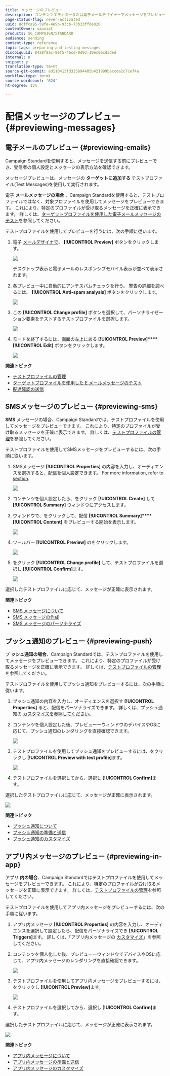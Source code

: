 ```yaml
---
title: メッセージのプレビュー
description: コンテンツエディターまたは電子メールデザイナーでメッセージをプレビューする方法について説明します。
page-status-flag: never-activated
uuid: 8dffca95-59fe-4e9b-93cb-73b33ffde020
contentOwner: sauviat
products: SG_CAMPAIGN/STANDARD
audience: sending
content-type: reference
topic-tags: preparing-and-testing-messages
discoiquuid: 8428f8ac-8ef5-46cd-9d93-10ec0ecd3ded
internal: n
snippet: y
translation-type: tm+mt
source-git-commit: ad110413fd325894405b421999baccda2c7cef4a
workflow-type: tm+mt
source-wordcount: '624'
ht-degree: 15%

---
```



# 配信メッセージのプレビュー {#previewing-messages}

## 電子メールのプレビュー {#previewing-emails}

Campaign Standardを使用すると、メッセージを送信する前にプレビューでき、受信者の個人設定とメッセージの表示方法を確認できます。

メッセージプレビューは、メッセージの **ターゲットに追加する** テストプロファイル(Test Messages)を使用して実行されます。

電子 **メールメッセージの場合** 、Campaign Standardを使用すると、テストプロファイルではなく、対象プロファイルを使用してメッセージをプレビューできます。 これにより、特定のプロファイルが受け取るメッセージを正確に表示できます。 詳しくは、[ターゲットプロファイルを使用した電子メールメッセージのテスト](../../sending/using/testing-messages-using-target.md)を参照してください。

テストプロファイルを使用してプレビューを行うには、次の手順に従います。

1. 電子 [メールデザイナで](../../designing/using/designing-content-in-adobe-campaign.md)、 **[!UICONTROL Preview]** ボタンをクリックします。

   ![](assets/sending_preview.png)

   デスクトップ表示と電子メールのレスポンシブモバイル表示が並べて表示されます。

1. 各プレビュー中に自動的にアンチスパムチェックを行う。 警告の詳細を調べるには、 **[!UICONTROL Anti-spam analysis]** ボタンをクリックします。

   ![](assets/sending_anti-spam_analysis.png)

1. この **[!UICONTROL Change profile]** ボタンを選択して、パーソナライゼーション要素をテストするテストプロファイルを選択します。

   ![](assets/sending_test-profile.png)

1. モードを終了するには、画面の左上にある **[!UICONTROL Preview]****[!UICONTROL Edit]** ボタンをクリックします。

   ![](assets/sending_preview_edit.png)

**関連トピック**

* [テストプロファイルの管理](../../audiences/using/managing-test-profiles.md)
* [ターゲットプロファイルを使用した E メールメッセージのテスト](../../sending/using/testing-messages-using-target.md)
* [配達確認の送信](../../sending/using/sending-proofs.md)

## SMSメッセージのプレビュー {#previewing-sms}

**SMS** メッセージの場合、Campaign Standardでは、テストプロファイルを使用してメッセージをプレビューできます。 これにより、特定のプロファイルが受け取るメッセージを正確に表示できます。 詳しくは、[テストプロファイルの管理](../../audiences/using/managing-test-profiles.md)を参照してください。

テストプロファイルを使用してSMSメッセージをプレビューするには、次の手順に従います。

1. SMSメッセージ **[!UICONTROL Properties]** の内容を入力し、オーディエンスを選択すると、配信を個人設定できます。 For more information, refer to [section](../../channels/using/personalizing-sms-messages.md).

   ![](assets/sms_preview.png)

1. コンテンツを個人設定したら、をクリック **[!UICONTROL Create]** して **[!UICONTROL Summary]** ウィンドウにアクセスします。

1. ウィンドウで、をクリックして、配信 **[!UICONTROL Summary]****[!UICONTROL Content]** をプレビューする開始を表示します。

   ![](assets/sms_preview_2.png)

1. ツールバー **[!UICONTROL Preview]** のをクリックします。

   ![](assets/sms_preview_3.png)

1. をクリック **[!UICONTROL Change profile]** して、テストプロファイルを選択し **[!UICONTROL Confirm]**&#x200B;ます。

   ![](assets/sms_preview_4.png)

選択したテストプロファイルに応じて、メッセージが正確に表示されます。

**関連トピック**

* [SMS メッセージについて](../../channels/using/about-sms-messages.md)
* [SMS メッセージの作成](../../channels/using/creating-an-sms-message.md)
* [SMS メッセージのパーソナライズ](../../channels/using/personalizing-sms-messages.md)

## プッシュ通知のプレビュー {#previewing-push}

プ **ッシュ通知の場合**、Campaign Standardでは、テストプロファイルを使用してメッセージをプレビューできます。 これにより、特定のプロファイルが受け取るメッセージを正確に表示できます。 詳しくは、[テストプロファイルの管理](../../audiences/using/managing-test-profiles.md)を参照してください。

テストプロファイルを使用してプッシュ通知をプレビューするには、次の手順に従います。

1. プッシュ通知の内容を入力し、オーディエンスを選択す **[!UICONTROL Properties]** ると、配信をパーソナライズできます。 詳しくは、プッシュ通知の [カスタマイズを参照してください](../../channels/using/customizing-a-push-notification.md)。

1. コンテンツを個人設定した後、プレビューーウィンドウのデバイスやOSに応じて、プッシュ通知のレンダリングを直接確認できます。

   ![](assets/push_preview.png)

1. テストプロファイルを使用してプッシュ通知をプレビューするには、をクリックし **[!UICONTROL Preview with test profile]**&#x200B;ます。

   ![](assets/push_preview_2.png)

1. テストプロファイルを選択してから、選択し **[!UICONTROL Confirm]**&#x200B;ます。

選択したテストプロファイルに応じて、メッセージが正確に表示されます。

![](assets/push_preview_3.png)

**関連トピック**

* [プッシュ通知について](../../channels/using/about-push-notifications.md)
* [プッシュ通知の準備と送信](../../channels/using/preparing-and-sending-a-push-notification.md)
* [プッシュ通知のカスタマイズ](../../channels/using/customizing-a-push-notification.md)

## アプリ内メッセージのプレビュー {#previewing-in-app}

アプリ **内の場合**、Campaign Standardではテストプロファイルを使用してメッセージをプレビューできます。 これにより、特定のプロファイルが受け取るメッセージを正確に表示できます。 詳しくは、[テストプロファイルの管理](../../audiences/using/managing-test-profiles.md)を参照してください。

テストプロファイルを使用してアプリ内メッセージをプレビューするには、次の手順に従います。

1. アプリ内メッセージ **[!UICONTROL Properties]** の内容を入力し、オーディエンスを選択して設定したら、配信をパーソナライズでき **[!UICONTROL Triggers]**&#x200B;ます。 詳しくは、「アプリ内メッセージの [カスタマイズ](../../channels/using/customizing-an-in-app-message.md)」を参照してください。

1. コンテンツを個人化した後、プレビューーウィンドウでデバイスやOSに応じて、アプリ内メッセージのレンダリングを直接確認できます。

   ![](assets/in_app_preview.png)

1. テストプロファイルを使用してアプリ内メッセージをプレビューするには、をクリックし **[!UICONTROL Preview]**&#x200B;ます。

   ![](assets/in_app_preview_2.png)

1. テストプロファイルを選択してから、選択し **[!UICONTROL Confirm]**&#x200B;ます。

選択したテストプロファイルに応じて、メッセージが正確に表示されます。

![](assets/in_app_preview_3.png)

**関連トピック**

* [アプリ内メッセージについて](../../channels/using/about-in-app-messaging.md)
* [アプリ内メッセージの準備と送信](../../channels/using/preparing-and-sending-an-in-app-message.md)
* [アプリ内メッセージのカスタマイズ](../../channels/using/customizing-an-in-app-message.md)